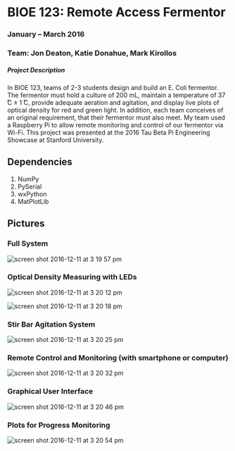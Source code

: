 # BIOE 123: Remote Access Fermentor

### January – March 2016
### Team: Jon Deaton, Katie Donahue, Mark Kirollos

##### Project Description
In BIOE 123, teams of 2-3 students design and build an E. Coli fermentor. The fermentor must hold a culture of 200 mL, maintain a temperature of 37 ̊C ± 1 ̊C, provide adequate aeration and agitation, and display live plots of optical density for red and green light. In addition, each team conceives of an original requirement, that their fermentor must also meet. My team used a Raspberry Pi to allow remote monitoring and control of our fermentor via Wi-Fi. This project was presented at the 2016 Tau Beta Pi Engineering Showcase at Stanford University.

## Dependencies
1. NumPy
2. PySerial
3. wxPython
4. MatPlotLib


## Pictures
### Full System

![screen shot 2016-12-11 at 3 19 57 pm](https://cloud.githubusercontent.com/assets/15920014/21084278/f5b6ecea-bfb5-11e6-83c0-b4133df59a77.png)

### Optical Density Measuring with LEDs

![screen shot 2016-12-11 at 3 20 12 pm](https://cloud.githubusercontent.com/assets/15920014/21084285/11373240-bfb6-11e6-8b2a-cd9f298c99bb.png)


![screen shot 2016-12-11 at 3 20 18 pm](https://cloud.githubusercontent.com/assets/15920014/21084286/25b0bbba-bfb6-11e6-9e23-d344e401dcb8.png)

### Stir Bar Agitation System

![screen shot 2016-12-11 at 3 20 25 pm](https://cloud.githubusercontent.com/assets/15920014/21084289/2a15283a-bfb6-11e6-9063-68c5c47b8df5.png)

### Remote Control and Monitoring (with smartphone or computer)

![screen shot 2016-12-11 at 3 20 32 pm](https://cloud.githubusercontent.com/assets/15920014/21084290/2c7733de-bfb6-11e6-96cb-83447c43f7cd.png)

### Graphical User Interface

![screen shot 2016-12-11 at 3 20 46 pm](https://cloud.githubusercontent.com/assets/15920014/21084294/30e3f5ec-bfb6-11e6-9ed4-1e6062adbeb1.png)

### Plots for Progress Monitoring

![screen shot 2016-12-11 at 3 20 54 pm](https://cloud.githubusercontent.com/assets/15920014/21084296/333255f0-bfb6-11e6-8433-e5b9472d3874.png)
